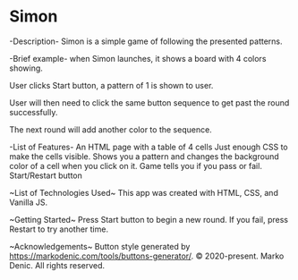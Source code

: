 # Simon
-Description-
Simon is a simple game of following the presented patterns. 


-Brief example-
when Simon launches, it shows a board with 4 colors showing. 

User clicks Start button, a pattern of 1 is shown to user. 

User will then need to click the same button sequence to get past the round successfully.

The next round will add another color to the sequence.


-List of Features-
An HTML page with a table of 4 cells
Just enough CSS to make the cells visible.
Shows you a pattern and changes the background color of a cell when you click on it.
Game tells you if you pass or fail. 
Start/Restart button

~List of Technologies Used~
This app was created with HTML, CSS, and Vanilla JS.

~Getting Started~
Press Start button to begin a new round.
If you fail, press Restart to try another time. 

~Acknowledgements~
Button style generated by https://markodenic.com/tools/buttons-generator/.
© 2020-present. Marko Denic. All rights reserved.


